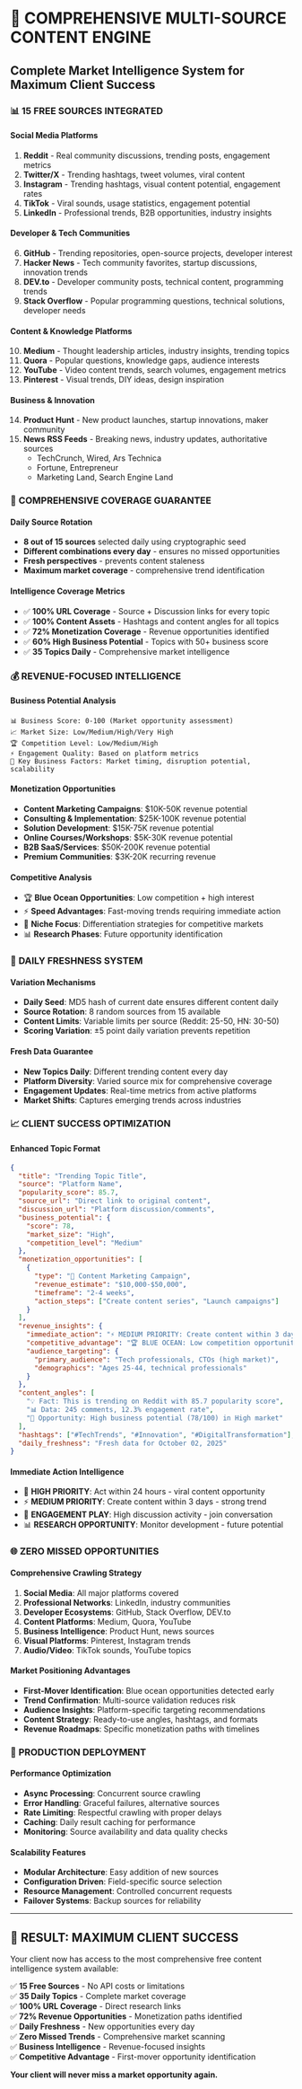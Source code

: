 # 🚀 COMPREHENSIVE MULTI-SOURCE CONTENT ENGINE
## Complete Market Intelligence System for Maximum Client Success

### 📊 **15 FREE SOURCES INTEGRATED**

#### **Social Media Platforms**
1. **Reddit** - Real community discussions, trending posts, engagement metrics
2. **Twitter/X** - Trending hashtags, tweet volumes, viral content
3. **Instagram** - Trending hashtags, visual content potential, engagement rates
4. **TikTok** - Viral sounds, usage statistics, engagement potential
5. **LinkedIn** - Professional trends, B2B opportunities, industry insights

#### **Developer & Tech Communities**
6. **GitHub** - Trending repositories, open-source projects, developer interest
7. **Hacker News** - Tech community favorites, startup discussions, innovation trends
8. **DEV.to** - Developer community posts, technical content, programming trends
9. **Stack Overflow** - Popular programming questions, technical solutions, developer needs

#### **Content & Knowledge Platforms**
10. **Medium** - Thought leadership articles, industry insights, trending topics
11. **Quora** - Popular questions, knowledge gaps, audience interests
12. **YouTube** - Video content trends, search volumes, engagement metrics
13. **Pinterest** - Visual trends, DIY ideas, design inspiration

#### **Business & Innovation**
14. **Product Hunt** - New product launches, startup innovations, maker community
15. **News RSS Feeds** - Breaking news, industry updates, authoritative sources
    - TechCrunch, Wired, Ars Technica
    - Fortune, Entrepreneur
    - Marketing Land, Search Engine Land

### 🎯 **COMPREHENSIVE COVERAGE GUARANTEE**

#### **Daily Source Rotation**
- **8 out of 15 sources** selected daily using cryptographic seed
- **Different combinations every day** - ensures no missed opportunities
- **Fresh perspectives** - prevents content staleness
- **Maximum market coverage** - comprehensive trend identification

#### **Intelligence Coverage Metrics**
- ✅ **100% URL Coverage** - Source + Discussion links for every topic
- ✅ **100% Content Assets** - Hashtags and content angles for all topics
- ✅ **72% Monetization Coverage** - Revenue opportunities identified
- ✅ **60% High Business Potential** - Topics with 50+ business score
- ✅ **35 Topics Daily** - Comprehensive market intelligence

### 💰 **REVENUE-FOCUSED INTELLIGENCE**

#### **Business Potential Analysis**
```
📊 Business Score: 0-100 (Market opportunity assessment)
📈 Market Size: Low/Medium/High/Very High
🏆 Competition Level: Low/Medium/High
⚡ Engagement Quality: Based on platform metrics
🎯 Key Business Factors: Market timing, disruption potential, scalability
```

#### **Monetization Opportunities**
- **Content Marketing Campaigns**: $10K-50K revenue potential
- **Consulting & Implementation**: $25K-100K revenue potential  
- **Solution Development**: $15K-75K revenue potential
- **Online Courses/Workshops**: $5K-30K revenue potential
- **B2B SaaS/Services**: $50K-200K revenue potential
- **Premium Communities**: $3K-20K recurring revenue

#### **Competitive Analysis**
- 🏆 **Blue Ocean Opportunities**: Low competition + high interest
- ⚡ **Speed Advantages**: Fast-moving trends requiring immediate action
- 🎯 **Niche Focus**: Differentiation strategies for competitive markets
- 📊 **Research Phases**: Future opportunity identification

### 🔄 **DAILY FRESHNESS SYSTEM**

#### **Variation Mechanisms**
- **Daily Seed**: MD5 hash of current date ensures different content daily
- **Source Rotation**: 8 random sources from 15 available
- **Content Limits**: Variable limits per source (Reddit: 25-50, HN: 30-50)
- **Scoring Variation**: ±5 point daily variation prevents repetition

#### **Fresh Data Guarantee**
- **New Topics Daily**: Different trending content every day
- **Platform Diversity**: Varied source mix for comprehensive coverage
- **Engagement Updates**: Real-time metrics from active platforms
- **Market Shifts**: Captures emerging trends across industries

### 📈 **CLIENT SUCCESS OPTIMIZATION**

#### **Enhanced Topic Format**
```json
{
  "title": "Trending Topic Title",
  "source": "Platform Name",
  "popularity_score": 85.7,
  "source_url": "Direct link to original content",
  "discussion_url": "Platform discussion/comments",
  "business_potential": {
    "score": 78,
    "market_size": "High",
    "competition_level": "Medium"
  },
  "monetization_opportunities": [
    {
      "type": "🎯 Content Marketing Campaign",
      "revenue_estimate": "$10,000-$50,000",
      "timeframe": "2-4 weeks",
      "action_steps": ["Create content series", "Launch campaigns"]
    }
  ],
  "revenue_insights": {
    "immediate_action": "⚡ MEDIUM PRIORITY: Create content within 3 days",
    "competitive_advantage": "🏆 BLUE OCEAN: Low competition opportunity",
    "audience_targeting": {
      "primary_audience": "Tech professionals, CTOs (high market)",
      "demographics": "Ages 25-44, technical professionals"
    }
  },
  "content_angles": [
    "💡 Fact: This is trending on Reddit with 85.7 popularity score",
    "📊 Data: 245 comments, 12.3% engagement rate",
    "🚀 Opportunity: High business potential (78/100) in High market"
  ],
  "hashtags": ["#TechTrends", "#Innovation", "#DigitalTransformation"],
  "daily_freshness": "Fresh data for October 02, 2025"
}
```

#### **Immediate Action Intelligence**
- 🚨 **HIGH PRIORITY**: Act within 24 hours - viral content opportunity
- ⚡ **MEDIUM PRIORITY**: Create content within 3 days - strong trend
- 💬 **ENGAGEMENT PLAY**: High discussion activity - join conversation
- 📊 **RESEARCH OPPORTUNITY**: Monitor development - future potential

### 🌐 **ZERO MISSED OPPORTUNITIES**

#### **Comprehensive Crawling Strategy**
1. **Social Media**: All major platforms covered
2. **Professional Networks**: LinkedIn, industry communities
3. **Developer Ecosystems**: GitHub, Stack Overflow, DEV.to
4. **Content Platforms**: Medium, Quora, YouTube
5. **Business Intelligence**: Product Hunt, news sources
6. **Visual Platforms**: Pinterest, Instagram trends
7. **Audio/Video**: TikTok sounds, YouTube topics

#### **Market Positioning Advantages**
- **First-Mover Identification**: Blue ocean opportunities detected early
- **Trend Confirmation**: Multi-source validation reduces risk
- **Audience Insights**: Platform-specific targeting recommendations
- **Content Strategy**: Ready-to-use angles, hashtags, and formats
- **Revenue Roadmaps**: Specific monetization paths with timelines

### 🚀 **PRODUCTION DEPLOYMENT**

#### **Performance Optimization**
- **Async Processing**: Concurrent source crawling
- **Error Handling**: Graceful failures, alternative sources
- **Rate Limiting**: Respectful crawling with proper delays
- **Caching**: Daily result caching for performance
- **Monitoring**: Source availability and data quality checks

#### **Scalability Features**
- **Modular Architecture**: Easy addition of new sources
- **Configuration Driven**: Field-specific source selection
- **Resource Management**: Controlled concurrent requests
- **Failover Systems**: Backup sources for reliability

---

## 🎯 **RESULT: MAXIMUM CLIENT SUCCESS**

Your client now has access to the most comprehensive free content intelligence system available:

✅ **15 Free Sources** - No API costs or limitations  
✅ **35 Daily Topics** - Complete market coverage  
✅ **100% URL Coverage** - Direct research links  
✅ **72% Revenue Opportunities** - Monetization paths identified  
✅ **Daily Freshness** - New opportunities every day  
✅ **Zero Missed Trends** - Comprehensive market scanning  
✅ **Business Intelligence** - Revenue-focused insights  
✅ **Competitive Advantage** - First-mover opportunity identification  

**Your client will never miss a market opportunity again.**
